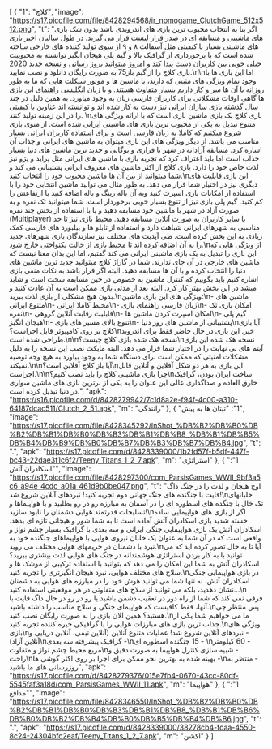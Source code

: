 [
  {
    "1": "کلاچ",
    "image": "https://s17.picofile.com/file/8428294568/ir_nomogame_ClutchGame_512x512.png",
    "t": "اگر بنا به انتخاب محبوب ترین بازی های اندرویدی باشد بدون شک بازی های ماشینی و مسابقه ای در صدر قرار لیست قرار می گیرند. در طول سالیان اخیر بازی های ماشینی بسیار با کیفیتی مثل آسفالت ۸ و ۹ از سوی تولید کننده های خارجی ساخته شده است که با برخورداری از گرافیک بالا و گیم پلی هیجان انگیز توانسته به محبوبیت خیلی خوبی بین کاربران دست پیدا کند و امروز میتوانید بروز رسانی و نسخه جدید 2020 بازی کلاچ را از گیم باز75 به صورت رایگان دانلود و نصب نمایید.\n\nاما این بازی ها با وجود تمام ویژگی های مثبتی که دارند، با ماشین ها و موتور سیکلت هایی که ما به طور روزانه با آن ها سر و کار داریم بسیار متفاوت هستند. و یا زبان انگلیسی راهنمای این بازی ها گاهی اوقات مشکلاتی برای کاربران فارسی زبان به وجود میاورد. به همین دلیل در چند سال گذشته بازی سازان ایرانی نیز دست به کار شده اند و توانسته اند عناوین با کیفیتی را در این زمینه تولید کنند. \nبازی کلاچ یک بازی ماشین بازی است که با ارائه ویژگی های متنوع تبدیل به یکی از محبوب ترین بازی های ماشینی ایرانی شده است. از منوی بازی شروع میکنیم که کاملا به زبان فارسی است و برای استفاده کاربران ایرانی بسیار مناسب می باشد. از دیگر ویژگی های این بازی میتوان به ماشین های ایرانی و جذاب آن اشاره کرد. مسابقه آزادانه در شهر با فراری و بوگاتی و جدید ترین ماشین های دنیا بسیار جذاب است اما باید اعتراف کرد که تجربه بازی با ماشین های ایرانی مثل پراید و پژو نیز لذت خاص خود را دارد. بازی کلاچ از اکثر ماشین های معروف ایرانی پشتیبانی می کند و شما میتوانید از بین آن ها ماشین محبوب خود را انتخاب کنید.\nاین بازی قابلیت های دیگری نیز در اختیار شما قرار می دهد. به طور مثال می توانید ماشین انتخابی خود را با استفاده از امکانات بازی اسپرت کنید وبه آن باله رینگ و باله اضافه کنید یا ارتفاعش را کم کنید. گیم پلی بازی نیز از تنوع بسیار خوبی برخوردار است. شما میتوانید تک نفره و به صورت آزاد در شهر با ماشین خود مسابقه دهید و یا با استفاده از بخش چند نفره (Multiplayer) با سایر کاربران به صورت آنلاین مسابقه دهید. محیط بازی نیز تا حد مناسبی به شهرهای ایرانی شباهت دارد و استفاده از تابلو ها و بیلبورد های فارسی کمک زیادی به این بخش کرده است. طی آپدیت های مختلف نیز سازندگان بازی شهرهای جدید را به آن اضافه کرده اند تا محیط بازی از حالت یکنواختی خارج شود.\nاز ویژگی هایی که این بازی را تبدیل به یک بازی ماشینی ایرانی می کند گفتیم، اما این بدان معنا نیست که ماشین های خارجی در آن جای ندارند. شما در گاراژ کلاچ  میتوانید جدید ترین ماشین های دنیا را انتخاب کرده و با آن ها مسابقه دهید. البته اگر قرار باشد به نکات منفی بازی اشاره کنیم باید بگوییم که کنترل ماشین به خصوص در حین مسابقه سخت است و شاید میشد در این بخش بهتر کار کرد. البته بعد از مدتی بازی ممکن است به آن عادت کنید و بدون هیچ مشکلی از بازی لذت ببرید.\nویژگی های این بازی ماشین:\n- ماشین های متنوع ایرانی\n- محیط کاملا ایرانی\n- زبان فارسی راهنمای بازی\n- امکان بازی تک نفره\n- قابلیت رقابت آنلاین گروهی\n- امکان اسپرت کردن ماشین ها\n- گیم پلی هیجان انگیز\n- تنوع بالای مسیر های بازی\n- پشتیبانی از ماشین های روز دنیا\nآيا بازی کلاچ بر روی کامپیوتر قابل اجراست؟\nخیر. این بازی در حال حاضر فقط برای اندروید طراحی شده است.\n\nنسخه هک شده بازی کلاچ چیست؟\nنسخه هک شده این بازی آیتم های بی نهایت را در اختیار شما قرار می دهد. البته مایکت نصب این نسخه را به دلیل مشکلات امنیتی که ممکن است برای دستگاه شما به وجود بیاورد به هیچ وجه توصیه نمیکند.\n\nآیا باز کلاج آفلاین است؟\nاین بازی به هر دو شکل آفلاین و آنلاین قابل اجراست.\n\nچرا بازی ماشینی کلاچ را باید نصب کنیم؟\nساخت ایران بودن، گرافیک خارق العاده و صداگذاری عالی این عنوان را به یکی از برترین بازی های ماشین سواری در دنیا تبدیل کرده است.",
    "apk": "https://s16.picofile.com/d/8428279942/7c1d8a2e-f94f-4c00-a310-64187dcac511/Clutch_2_51.apk",
    "m": "رانندگی"
  },
  {
    "1": "تیتان ها به پیش",
    "image": "https://s17.picofile.com/file/8428345292/InShot_%DB%B2%DB%B0%DB%B2%DB%B1%DB%B0%DB%B3%DB%B1%DB%B8_%DB%B1%DB%B5%DB%B4%DB%B9%DB%B0%DB%B7%DB%B3%DB%B7%DB%B4.jpg",
    "t": ".",
    "apk": "https://s17.picofile.com/d/8428339000/1b2fd57f-b5df-447f-bc43-22dae3f1c6f2/Teeny_Titans_1_2_7.apk",
    "m": "استراتژی"
  },
  {
    "1": "اسکادران آتش",
    "image": "https://s17.picofile.com/file/8428297300/com_ParsisGames_WWII_9bf3a5c6_a94e_4cdc_a01a_461d9b0be047.png",
    "t": "‏‏اوج هیجان و لذت را در جنگ داگ فایت با جنگنده های جنگ جهانی دوم تجربه کنید! نبردهای آنلاین شروع شد!\n‏ خلبانهای تک خال با جنگده های اسطوره ای را در آسمان به مبارزه رو در رو بطلبید و با هواپیماها و تسلیحات قدرتمند هوایی دشمنان را نابود سازید!\n‏ اگر از بازی های هواپیمایی ساده خسته شدید بازی اسکادران آتش آماده است تا به شما شور و هیجانی تازه ای بدهد. اسکادران آتش یک بازی هواپیمایی جنگی ایرانی و سه بعدی با گرافیک بسیار چشم نواز و واقعی است که در آن شما به عنوان یک خلبان نیروی هوایی با هواپیماهای جنگنده خود به نبرد با دشمنان در حریمهای هوایی مختلف می روید.\n‏ آیا تا به حال تصور کرده اید که می توانید با به کار بردن استراتژی هوشمندانه در جنگ های هوایی لذت بیشتری ببرید؟ اسکادران آتش به شما این امکان را می دهد که بتوانید با استفاده ترکیبی از موشک ها و سلاح های مختلف هوایی، نبرد هیجان انگیزتری را تجربه کنید.\n‏ در بازی هواپیمایی جنگی اسکادران آتش، نه تنها شما می توانید هوش خود را در مبارزه های هوایی به دشمنان نشان دهدید، بلکه می توانید از سلاح های متفاوتی در هر موقعیتی استفاده کنید...\n‏ فرقی نمی کند که شما از راه دور در تعقیب دشمن باشید یا رو در رو در حال داگ فایت با آنها، فقط کافیست که هواپیمای جنگی و سلاح مناسب را داشته باشید.\n‏ پس منتظر چی هستید؟ همین الان بازی را به صورت رایگان نصب کنید.\n‏ ما می خواهیم شما یکی از جذاب ترین بازی های مبارزات هوایی را با گرافیکی خیره کننده تجربه کنید.\n‏ویژگی های بازی\n‏- نبردهای آنلاین شروع شد! عملیات متنوع آنلاین (آنلاین تیمی، آنلاین دریایی و آنلاین آزاد)\n‏- گرافیک پیشرفته سه بعدی\n‏ - 15 جنگنده اسطوره ای\n‏ - 60 کیلومتر مربع محیط چشم نواز و متفاوت\n‏- شبیه سازی کنترل هواپیما به صورت دقیق و راحت\n‏- بهینه شده به بهترین نحو ممکن برای اجرا بر روی اکثر گوشی ها\n‏ - منتظر به روزرسانی های ما باشید",
    "apk": "https://s17.picofile.com/d/8428279376/015e7fb4-0670-43cc-80df-5545faf3a18d/com_ParsisGames_WWII_11.apk",
    "m": "هواپیما"
  },
  {
    "1": "مدافع",
    "image": "https://s17.picofile.com/file/8428346550/InShot_%DB%B2%DB%B0%DB%B2%DB%B1%DB%B0%DB%B3%DB%B1%DB%B8_%DB%B1%DB%B6%DB%B0%DB%B2%DB%B4%DB%B0%DB%B5%DB%B4%DB%B6.jpg",
    "t": ".",
    "apk": "https://s17.picofile.com/d/8428339000/38278cb4-fdaa-4550-8c24-24304bfc2eaf/Teeny_Titans_1_2_7.apk",
    "m": "اکشن"
  }
]
